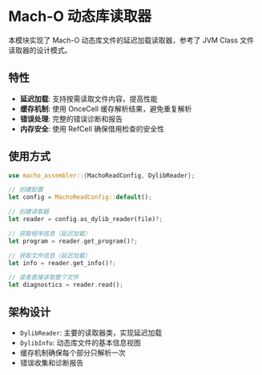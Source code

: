 # Mach-O 动态库读取器

本模块实现了 Mach-O 动态库文件的延迟加载读取器，参考了 JVM Class 文件读取器的设计模式。

## 特性

- **延迟加载**: 支持按需读取文件内容，提高性能
- **缓存机制**: 使用 OnceCell 缓存解析结果，避免重复解析
- **错误处理**: 完整的错误诊断和报告
- **内存安全**: 使用 RefCell 确保借用检查的安全性

## 使用方式

```rust
use macho_assembler::{MachoReadConfig, DylibReader};

// 创建配置
let config = MachoReadConfig::default();

// 创建读取器
let reader = config.as_dylib_reader(file)?;

// 获取程序信息（延迟加载）
let program = reader.get_program()?;

// 获取文件信息（延迟加载）
let info = reader.get_info()?;

// 或者直接读取整个文件
let diagnostics = reader.read();
```

## 架构设计

- `DylibReader`: 主要的读取器类，实现延迟加载
- `DylibInfo`: 动态库文件的基本信息视图
- 缓存机制确保每个部分只解析一次
- 错误收集和诊断报告